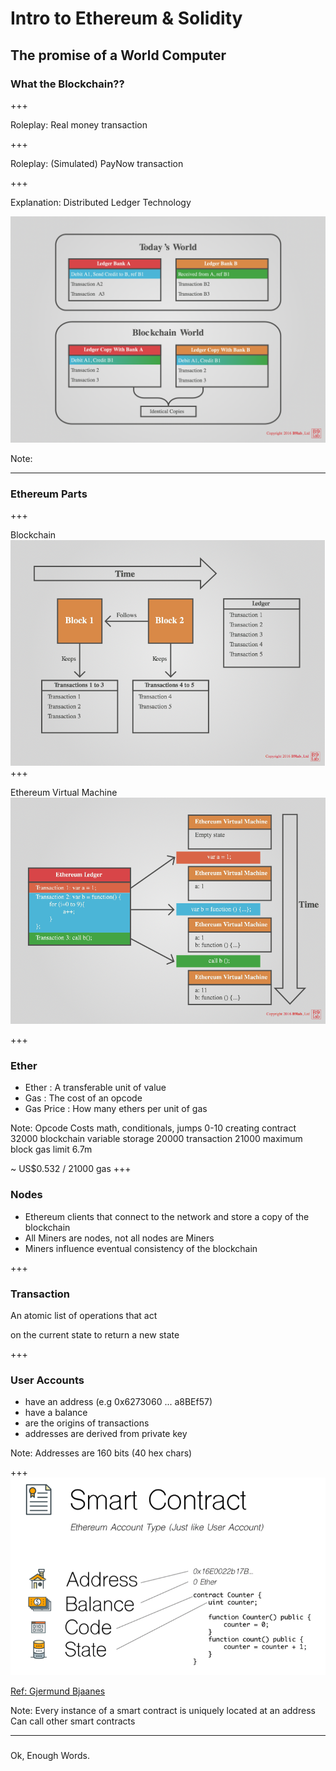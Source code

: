 # Intro to Ethereum & Solidity 

The promise of a World Computer
---

### What the Blockchain??

+++

Roleplay: Real money transaction

+++

Roleplay: (Simulated) PayNow transaction

+++

Explanation: Distributed Ledger Technology

![Blockchain World](./images/blockchain_world.png)

Note:

---

### Ethereum Parts

+++

Blockchain
![Blockchain Data Structure](./images/blockchain_datastructure.png)
+++

Ethereum Virtual Machine
![EVM](./images/evm.png)

+++

### Ether
- Ether     : A transferable unit of value
- Gas       : The cost of an opcode 
- Gas Price  : How many ethers per unit of gas

Note:
Opcode Costs
math, conditionals, jumps 0-10
creating contract 32000
blockchain variable storage 20000
transaction 21000
maximum block gas limit 6.7m

~ US$0.532 / 21000 gas 
+++

### Nodes
- Ethereum clients that connect to the network and store a copy of the blockchain
- All Miners are nodes, not all nodes are Miners
- Miners influence eventual consistency of the blockchain

+++

### Transaction

An atomic list of operations that act 

on the current state to return a new state

+++

### User Accounts
- have an address (e.g 0x6273060 ... a8BEf57)
- have a balance
- are the origins of transactions
- addresses are derived from private key

Note:
Addresses are 160 bits (40 hex chars)

+++
![Smart Contract Accounts](./images/smartcontract_accounts.png)

[Ref: Gjermund Bjaanes](http://www.gjermundbjaanes.com/understanding-ethereum-smart-contracts/)

Note:
Every instance of a smart contract is uniquely located at an address
Can call other smart contracts

---

###
Ok, Enough Words.



